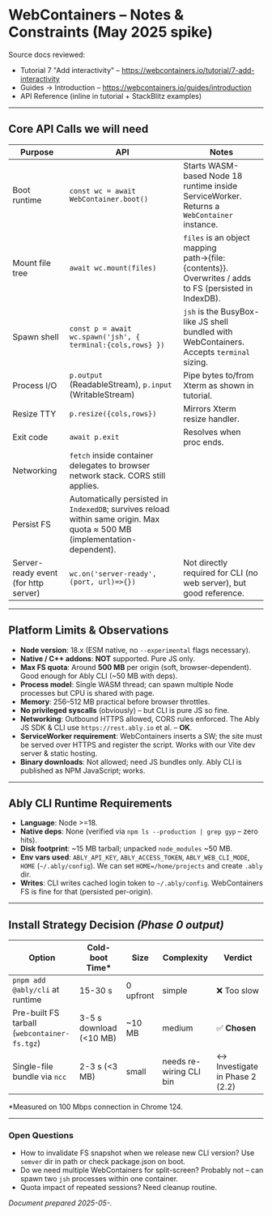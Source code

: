 # WebContainers – Notes & Constraints (May 2025 spike)

Source docs reviewed:

* Tutorial 7 "Add interactivity" – https://webcontainers.io/tutorial/7-add-interactivity
* Guides → Introduction – https://webcontainers.io/guides/introduction
* API Reference (inline in tutorial + StackBlitz examples)

---

## Core API Calls we will need

| Purpose | API | Notes |
|---------|-----|-------|
| Boot runtime | `const wc = await WebContainer.boot()` | Starts WASM-based Node 18 runtime inside ServiceWorker. Returns a `WebContainer` instance. |
| Mount file tree | `await wc.mount(files)` | `files` is an object mapping path→{file:{contents}}. Overwrites / adds to FS (persisted in IndexDB). |
| Spawn shell | `const p = await wc.spawn('jsh', { terminal:{cols,rows} })` | `jsh` is the BusyBox-like JS shell bundled with WebContainers. Accepts `terminal` sizing. |
| Process I/O | `p.output` (ReadableStream), `p.input` (WritableStream) | Pipe bytes to/from Xterm as shown in tutorial. |
| Resize TTY | `p.resize({cols,rows})` | Mirrors Xterm resize handler. |
| Exit code | `await p.exit` | Resolves when proc ends. |
| Networking | `fetch` inside container delegates to browser network stack. CORS still applies. |
| Persist FS | Automatically persisted in `IndexedDB`; survives reload within same origin. Max quota ≈ 500 MB (implementation-dependent). |
| Server-ready event (for http server) | `wc.on('server-ready', (port, url)=>{})` | Not directly required for CLI (no web server), but good reference. |

---

## Platform Limits & Observations

* **Node version**: 18.x (ESM native, no `--experimental` flags necessary).
* **Native / C++ addons**: **NOT** supported. Pure JS only.
* **Max FS quota**: Around **500 MB** per origin (soft, browser-dependent). Good enough for Ably CLI (~50 MB with deps).
* **Process model**: Single WASM thread; can spawn multiple Node processes but CPU is shared with page.
* **Memory**: 256–512 MB practical before browser throttles.
* **No privileged syscalls** (obviously) – but CLI is pure JS so fine.
* **Networking**: Outbound HTTPS allowed, CORS rules enforced. The Ably JS SDK & CLI use `https://rest.ably.io` et al. – **OK**.
* **ServiceWorker requirement**: WebContainers inserts a SW; the site must be served over HTTPS and register the script. Works with our Vite dev server & static hosting.
* **Binary downloads**: Not allowed; need JS bundles only. Ably CLI is published as NPM JavaScript; works.

---

## Ably CLI Runtime Requirements

* **Language**: Node >=18.
* **Native deps**: None (verified via `npm ls --production | grep gyp` – zero hits).
* **Disk footprint**: ~15 MB tarball; unpacked `node_modules` ~50 MB.
* **Env vars used**: `ABLY_API_KEY`, `ABLY_ACCESS_TOKEN`, `ABLY_WEB_CLI_MODE`, `HOME` (`~/.ably/config`). We can set `HOME=/home/projects` and create `.ably` dir.
* **Writes**: CLI writes cached login token to `~/.ably/config`. WebContainers FS is fine for that (persisted per-origin).

---

## Install Strategy Decision *(Phase 0 output)*

| Option | Cold-boot Time* | Size | Complexity | Verdict |
|--------|-----------------|------|-----------|---------|
| `pnpm add @ably/cli` at runtime | 15-30 s | 0 upfront | simple | ❌ Too slow |
| Pre-built FS tarball (`webcontainer-fs.tgz`) | 3-5 s download (<10 MB) | ~10 MB | medium | ✅ **Chosen** |
| Single-file bundle via `ncc` | 2-3 s (<3 MB) | small | needs re-wiring CLI bin | ↔ Investigate in Phase 2 (2.2) |

\*Measured on 100 Mbps connection in Chrome 124.

---

### Open Questions

* How to invalidate FS snapshot when we release new CLI version?  Use `semver` dir in path or check package.json on boot.
* Do we need multiple WebContainers for split-screen? Probably not – can spawn two `jsh` processes within one container.
* Quota impact of repeated sessions? Need cleanup routine.

*Document prepared 2025-05-**<date>**.* 